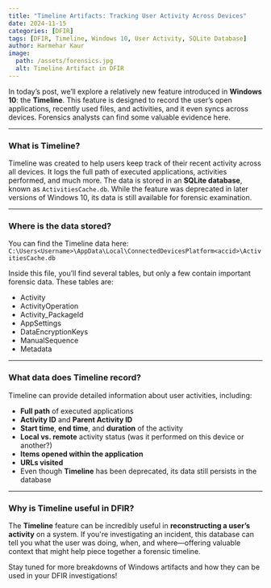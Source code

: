 ```yaml
---
title: "Timeline Artifacts: Tracking User Activity Across Devices"  
date: 2024-11-15  
categories: [DFIR]  
tags: [DFIR, Timeline, Windows 10, User Activity, SQLite Database]  
author: Harmehar Kaur  
image:  
  path: /assets/forensics.jpg  
  alt: Timeline Artifact in DFIR  
---
```


In today’s post, we’ll explore a relatively new feature introduced in **Windows 10**: the **Timeline**. This feature is designed to record the user’s open applications, recently used files, and activities, and it even syncs across devices. Forensics analysts can find some valuable evidence here.

---

### What is Timeline?

Timeline was created to help users keep track of their recent activity across all devices. It logs the full path of executed applications, activities performed, and much more. The data is stored in an **SQLite database**, known as `ActivitiesCache.db`. While the feature was deprecated in later versions of Windows 10, its data is still available for forensic examination.

---

### Where is the data stored?

You can find the Timeline data here:
`C:\Users<Username>\AppData\Local\ConnectedDevicesPlatform<accid>\ActivitiesCache.db`

Inside this file, you’ll find several tables, but only a few contain important forensic data. These tables are:

- Activity  
- ActivityOperation  
- Activity_PackageId  
- AppSettings  
- DataEncryptionKeys  
- ManualSequence  
- Metadata  

---

### What data does Timeline record?

Timeline can provide detailed information about user activities, including:

- **Full path** of executed applications  
- **Activity ID** and **Parent Activity ID**  
- **Start time**, **end time**, and **duration** of the activity  
- **Local vs. remote** activity status (was it performed on this device or another?)  
- **Items opened within the application**  
- **URLs visited**  
- Even though **Timeline** has been deprecated, its data still persists in the database

---

### Why is Timeline useful in DFIR?

The **Timeline** feature can be incredibly useful in **reconstructing a user’s activity** on a system. If you're investigating an incident, this database can tell you what the user was doing, when, and where—offering valuable context that might help piece together a forensic timeline.

Stay tuned for more breakdowns of Windows artifacts and how they can be used in your DFIR investigations!
